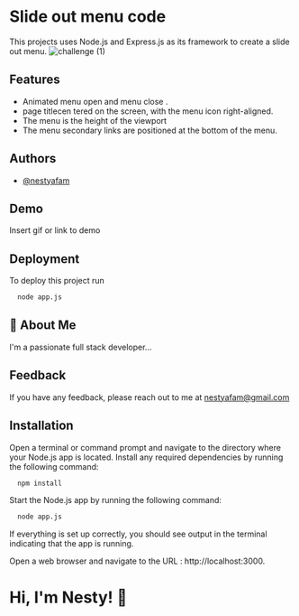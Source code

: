 
# Slide out menu code 

This projects uses Node.js and Express.js as its framework to create a slide out menu.
![challenge (1)](https://user-images.githubusercontent.com/40389927/232876165-b00cf081-4915-44de-8368-50d56b82c7ba.jpg)


## Features

 - Animated menu open and menu close .
 - page titlecen tered on the screen, with the menu icon right-aligned.
 - The menu is the height of the viewport
 - The menu secondary links are positioned at the bottom of the menu.



## Authors

- [@nestyafam](https://github.com/nestyafam/Nesty-Uwadi-afam-Code-challenge)


## Demo

Insert gif or link to demo


## Deployment

To deploy this project run

```bash
  node app.js
```


## 🚀 About Me
I'm a passionate full stack developer...


## Feedback

If you have any feedback, please reach out to me at nestyafam@gmail.com


## Installation

Open a terminal or command prompt and navigate to the directory where your Node.js app is located.
Install any required dependencies by running the following command:


```bash
  npm install
```
    
Start the Node.js app by running the following command:
```bash
  node app.js
```
If everything is set up correctly, you should see output in the terminal indicating that the  app is running.

Open a web browser and navigate to the URL : http://localhost:3000.
# Hi, I'm Nesty! 👋

